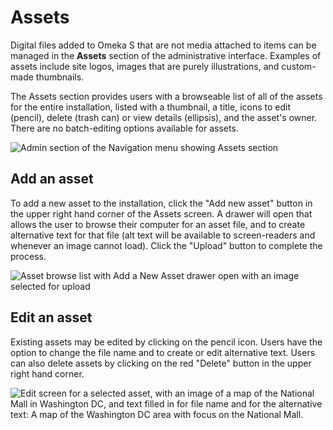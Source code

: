 # Assets

Digital files added to Omeka S that are not media attached to items can be managed in the **Assets** section of the administrative interface. Examples of assets include site logos, images that are purely illustrations, and custom-made thumbnails. 

The Assets section provides users with a browseable list of all of the assets for the entire installation, listed with a thumbnail, a title, icons to edit (pencil), delete (trash can) or view details (ellipsis), and the asset's owner. There are no batch-editing options available for assets. 

![Admin section of the Navigation menu showing Assets section](adminfiles/assets_menu.png)

## Add an asset

To add a new asset to the installation, click the "Add new asset" button in the upper right hand corner of the Assets screen. A drawer will open that allows the user to browse their computer for an asset file, and to create alternative text for that file (alt text will be available to screen-readers and whenever an image cannot load). Click the "Upload" button to complete the process.

![Asset browse list with Add a New Asset drawer open with an image selected for upload](adminfiles/assets_add.png)

## Edit an asset

Existing assets may be edited by clicking on the pencil icon. Users have the option to change the file name and to create or edit alternative text. Users can also delete assets by clicking on the red "Delete" button in the upper right hand corner. 

![Edit screen for a selected asset, with an image of a map of the National Mall in Washington DC, and text filled in for file name and for the alternative text: A map of the Washington DC area with focus on the National Mall.](adminfiles/assets_edit.png)